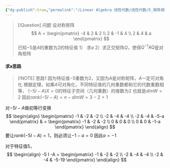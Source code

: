 ```yaml
---
{"dg-publish":true,"permalink":"/Linear Algebra 线性代数/线性代数/5_矩阵相似与特征值/5.6 特征值与特征向量/例题：已知特征值或特征向量，反推矩阵/","tags":["线代","例题"]}
---
```


> [!Question] 问题
> 设对称矩阵
> $$
> A = \begin{pmatrix}
> -4 & 2 & 2 \\
> 2 & -1 & 4 \\
> 2 & 4 & a
> \end{pmatrix}
> $$
> 已知$-5$是$A$的重数为$2$的特征值
> 1） 求$a$
> 2）求正交矩阵$Q$，使得$Q^{-1}AQ$是对角矩阵

#### 求a思路

> [!NOTE] 思路1
> 因为特征值$-5$重数为$2$，又因为$A$是对称矩阵，$A$一定可对角化
> 根据定理，如果$A$可对角化，不同特征值的几何重数都和它的代数重数相等，
> $(-5I - A)X = 0$的特征子空间（几何重数）的维数为$2$
> 也就是$dim W = 2$
> 因此$rank(-5I -A) = n - dimW = 3-2 = 1$

对$-5I - A$做初等行变换
$$
\begin{align}
\begin{pmatrix}
-1 & -2 & -2 \\
-2 & -4 & -4 \\
-2 & -4 & -5-a
\end{pmatrix} 
 & = 
\begin{pmatrix}
-1 & -2 & -2 \\
0 & 0 & 0  \\
0 & 0 & -1-a
\end{pmatrix}
\end{align}
$$
要让$rank(-5I-A) = 1$，则必须让$-1-a = 0$
因此$a = -1$

对于特征值$5$，
$$
\begin{align}
-5 I -A = \begin{pmatrix}
 -1 & -2 & -2 \\
 -2 & -4 & -4 \\
 -2 & -4 & -5-19
 \end{pmatrix}
\end{align}
$$


